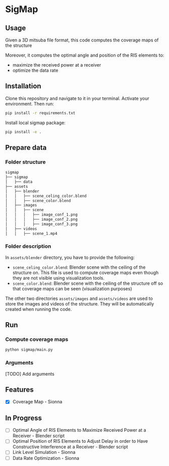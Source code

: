 # SigMap

## Usage

Given a 3D mitsuba file format, this code computes the coverage maps of the structure

Moreover, it computes the optimal angle and position of the RIS elements to:

- maximize the received power at a receiver
- optimize the data rate

## Installation

Clone this repository and navigate to it in your terminal. Activate your environment. Then run:

```bash
pip install -r requirements.txt
```

Install local sigmap package:

```bash
pip install -e .
```

## Prepare data

### Folder structure

``` bash
sigmap
├── sigmap
│   ├── data
├── assets
│   ├── blender
│   │   ├── scene_celing_color.blend
│   │   ├── scene_color.blend
│   ├── images
│   │   ├── scene
│   │   │   ├── image_conf_1.png
│   │   │   ├── image_conf_2.png
│   │   │   ├── image_conf_3.png
│   ├── videos
│   │   ├── scene_1.mp4

```

### Folder description

In `assets/blender` directory, you have to provide the following:

- `scene_celing_color.blend`: Blender scene with the ceiling of the structure on. This file is used to compute coverage maps even though they are not visible using visualization tools.
- `scene_color.blend`: Blender scene with the ceiling of the structure off so that coverage maps can be seen (visualization purposes)

The other two directories `assets/images` and `assets/videos` are used to store the images and videos of the structure. They will be automatically created when running the code.

## Run

### Compute coverage maps

```bash
python sigmap/main.py 
```

### Arguments

[TODO] Add arguments

## Features

- [x] Coverage Map - Sionna

## In Progress

- [ ] Optimal Angle of RIS Elements to Maximize Received Power at a Receiver - Blender script
- [ ] Optimal Position of RIS Elements to Adjust Delay in order to Have Constructive Interference at a Receiver - Blender script
- [ ] Link Level Simulation - Sionna
- [ ] Data Rate Optimization - Sionna